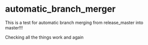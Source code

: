 # automatic_branch_merger

This is a test for automatic branch merging from release_master into master!!!


Checking all the things work
and again
